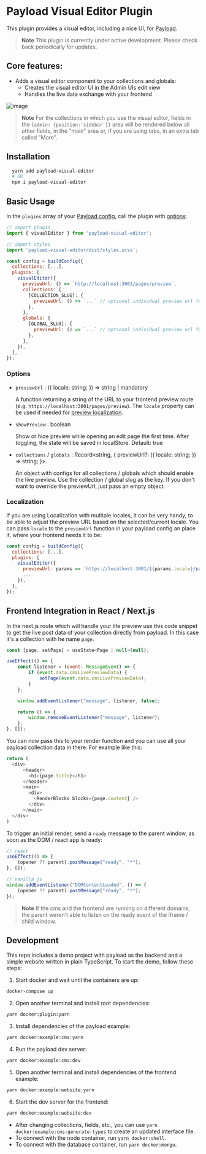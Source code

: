 # Payload Visual Editor Plugin
This plugin provides a visual editor, including a nice UI, for [Payload](https://github.com/payloadcms/payload).

> **Note**
> This plugin is currently under active development. Please check back periodically for updates.

## Core features:

- Adds a visual editor component to your collections and globals:
  - Creates the visual editor UI in the Admin UIs edit view
  - Handles the live data exchange with your frontend 

![image](https://github.com/pemedia/payload-visual-live-preview/blob/main/visual-editor-screenshot.png?raw=true)

> **Note**
> For the collections in which you use the visual editor, fields in the `{admin: {position:'sidebar'}}` area will be rendered below all other fields, in the "main" area or, if you are using tabs, in an extra tab called "More".

## Installation

```bash
  yarn add payload-visual-editor
  # OR
  npm i payload-visual-editor
```

## Basic Usage

In the `plugins` array of your [Payload config](https://payloadcms.com/docs/configuration/overview), call the plugin with [options](#options):

```js
// import plugin
import { visualEditor } from 'payload-visual-editor';

// import styles
import 'payload-visual-editor/dist/styles.scss';

const config = buildConfig({
  collections: [...],
  plugins: [
    visualEditor({
      previewUrl: () => `http://localhost:3001/pages/preview`,
      collections: {
        [COLLECTION_SLUG]: {
          previewUrl: () => `...` // optional individual preview url for each collection
        },
      },
      globals: {
        [GLOBAL_SLUG]: {
          previewUrl: () => `...` // optional individual preview url for each global
        },
      },
    }),
  ],
});
```

### Options

- `previewUrl` : ({ locale: string; }) => string | mandatory

  A function returning a string of the URL to your frontend preview route (e.g. `https://localhost:3001/pages/preview`). The `locale` property can be used if needed for [preview localization](#Localization).

- `showPreview` : boolean

  Show or hide preview while opening an edit page the first time. After toggling, the state will be saved in localStore. Default: true

- `collections` / `globals` : Record<string, { previewUrl?: ({ locale: string; }) => string; }>

  An object with configs for all collections / globals which should enable the live preview. Use the collection / global slug as the key. If you don't want to override the previewUrl, just pass an empty object.

### Localization

If you are using Localization with multiple locales, it can be very handy, to be able to adjust the preview URL based on the selected/current locale. You can pass `locale` to the `previewUrl` function in your payload config an place it, where your frontend needs it to be:

```js
const config = buildConfig({
  collections: [...],
  plugins: [
    visualEditor({
      previewUrl: params => `https://localhost:3001/${params.locale}/pages/preview`
      ...
    }),
  ],
});
```

## Frontend Integration in React / Next.js 

In the next.js route which will handle your life preview use this code snippet to get the live post data of your collection directly from payload. In this case it's a collection with he name `page`. 

```js
const [page, setPage] = useState<Page | null>(null);

useEffect(() => {
    const listener = (event: MessageEvent) => {
        if (event.data.cmsLivePreviewData) {
            setPage(event.data.cmsLivePreviewData);
        }
    };

    window.addEventListener("message", listener, false);

    return () => {
        window.removeEventListener("message", listener);
    };
}, []);
```

You can now pass this to your render function and you can use all your payload collection data in there. For example like this:

```js
return (
  <div>
      <header>
        <h1>{page.title}</h1>
      </header>
      <main>
        <div>
          <RenderBlocks blocks={page.content} />
        </div>
      </main>
  </div>
)
```

To trigger an initial render, send a `ready` message to the parent window, as soon as the DOM / react app is ready:

```js
// react
useEffect(() => {
    (opener ?? parent).postMessage("ready", "*");
}, []);

// vanilla js
window.addEventListener("DOMContentLoaded", () => {
    (opener ?? parent).postMessage("ready", "*");
});
```

> **Note**
> If the cms and the frontend are running on different domains, the parent weren't able to listen on the ready event of the iframe / child window.

## Development

This repo includes a demo project with payload as the backend and a simple website written in plain TypeScript.
To start the demo, follow these steps:

1. Start docker and wait until the containers are up:

```sh
docker-compose up
```

2. Open another terminal and install root dependencies:

```sh
yarn docker:plugin:yarn
```

3. Install dependencies of the payload example:

```sh
yarn docker:example:cms:yarn
```

4. Run the payload dev server:

```sh
yarn docker:example:cms:dev
```

5. Open another terminal and install dependencies of the frontend example:

```sh
yarn docker:example:website:yarn
```

6. Start the dev server for the frontend:

```sh
yarn docker:example:website:dev
```

- After changing collections, fields, etc., you can use `yarn docker:example:cms:generate-types` to create an updated interface file.
- To connect with the node container, run `yarn docker:shell`.
- To connect with the database container, run `yarn docker:mongo`.
